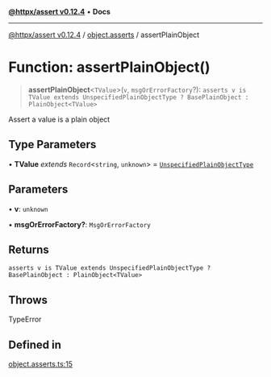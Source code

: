 [**@httpx/assert v0.12.4**](../../README.md) • **Docs**

***

[@httpx/assert v0.12.4](../../README.md) / [object.asserts](../README.md) / assertPlainObject

# Function: assertPlainObject()

> **assertPlainObject**\<`TValue`\>(`v`, `msgOrErrorFactory`?): `asserts v is TValue extends UnspecifiedPlainObjectType ? BasePlainObject : PlainObject<TValue>`

Assert a value is a plain object

## Type Parameters

• **TValue** *extends* `Record`\<`string`, `unknown`\> = [`UnspecifiedPlainObjectType`](../../object.internal.types/type-aliases/UnspecifiedPlainObjectType.md)

## Parameters

• **v**: `unknown`

• **msgOrErrorFactory?**: `MsgOrErrorFactory`

## Returns

`asserts v is TValue extends UnspecifiedPlainObjectType ? BasePlainObject : PlainObject<TValue>`

## Throws

TypeError

## Defined in

[object.asserts.ts:15](https://github.com/belgattitude/httpx/blob/acde85be3548fccd6cc1a311d7f8d4419e2b6ce0/packages/assert/src/object.asserts.ts#L15)

